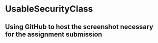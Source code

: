 # UsableSecurityClass
## Using GitHub to host the screenshot necessary for the assignment submission 

